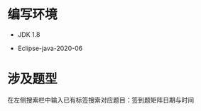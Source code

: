 # 编写环境

- JDK 1.8

- Eclipse-java-2020-06


# 涉及题型

在左侧搜索栏中输入已有标签搜索对应题目：<span class="tag tag-success">签到题</span><span class="tag tag-light">矩阵</span><span class="tag tag-warning">日期与时间</span>
